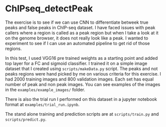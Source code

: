 # ChIPseq_detectPeak

The exercise is to see if we can use CNN to differentiate betweek true peaks and false peaks in ChIP-seq dataset. I have faced issues with peak callers where a region is called as a peak region but when I take a look at it on the genome browser, it does not really look like a peak. I wanted to experiment to see if I can use an automated pipeline to get rid of those regions. 

In this test, I used VGG16 pre trained weights as a starting point and added top layer for a FC and sigmoid classifier. I trained it on a simple image dataset that I created using `scripts/makeData.py` script. The peaks and not peaks regions were hand picked by me on various criteria for this exercise. I had 2000 training images and 800 validation images. Each set has equal number of peak and non peak images. You can see examples of the images in the `examples/example_images/` folder. 

There is also the trial run I performed on this dataset in a jupyter notebook format at `examples/trial_run.ipynb`. 

The stand alone training and prediction scripts are at `scripts/train.py` and `scripts/predict.py`. 